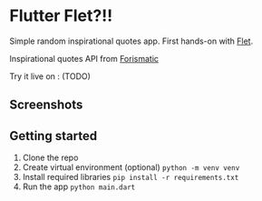 # Flutter Flet?!!

Simple random inspirational quotes app. First hands-on with [Flet](https://flet.dev/).

Inspirational quotes API from [Forismatic](https://forismatic.com/en/api/)

Try it live on : (TODO)

## Screenshots

## Getting started

1. Clone the repo
2. Create virtual environment (optional) `python -m venv venv`
3. Install required libraries `pip install -r requirements.txt`
4. Run the app `python main.dart`
